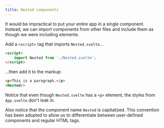 ```yaml
---
title: Nested components
---
```


It would be impractical to put your entire app in a single component. Instead, we can import components from other files and include them as though we were including elements.

Add a `<script>` tag that imports `Nested.svelte`...

```html
<script>
	import Nested from './Nested.svelte';
</script>
```

...then add it to the markup:

```html
<p>This is a paragraph.</p>
<Nested/>
```

Notice that even though `Nested.svelte` has a `<p>` element, the styles from `App.svelte` don't leak in.

Also notice that the component name `Nested` is capitalized. This convention has been adopted to allow us to differentiate between user-defined components and regular HTML tags.
